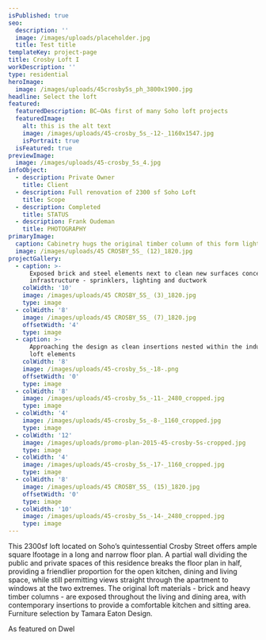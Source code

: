 ```yaml
---
isPublished: true
seo:
  description: ''
  image: /images/uploads/placeholder.jpg
  title: Test title
templateKey: project-page
title: Crosby Loft I
workDescription: ''
type: residential
heroImage:
  image: /images/uploads/45crosby5s_ph_3800x1900.jpg
headline: Select the loft
featured:
  featuredDescription: BC—OAs first of many Soho loft projects
  featuredImage:
    alt: this is the alt text
    image: /images/uploads/45-crosby_5s_-12-_1160x1547.jpg
    isPortrait: true
  isFeatured: true
previewImage:
  image: /images/uploads/45-crosby_5s_4.jpg
infoObject:
  - description: Private Owner
    title: Client
  - description: Full renovation of 2300 sf Soho Loft
    title: Scope
  - description: Completed
    title: STATUS
  - description: Frank Oudeman
    title: PHOTOGRAPHY
primaryImage:
  caption: Cabinetry hugs the original timber column of this form lightbulb factory
  image: /images/uploads/45 CROSBY_5S_ (12)_1820.jpg
projectGallery:
  - caption: >-
      Exposed brick and steel elements next to clean new surfaces concealing the
      infrastructure - sprinklers, lighting and ductwork
    colWidth: '10'
    image: /images/uploads/45 CROSBY_5S_ (3)_1820.jpg
    type: image
  - colWidth: '8'
    image: /images/uploads/45 CROSBY_5S_ (7)_1820.jpg
    offsetWidth: '4'
    type: image
  - caption: >-
      Approaching the design as clean insertions nested within the industrial
      loft elements
    colWidth: '8'
    image: /images/uploads/45-crosby_5s_-18-.png
    offsetWidth: '0'
    type: image
  - colWidth: '8'
    image: /images/uploads/45-crosby_5s_-11-_2480_cropped.jpg
    type: image
  - colWidth: '4'
    image: /images/uploads/45-crosby_5s_-8-_1160_cropped.jpg
    type: image
  - colWidth: '12'
    image: /images/uploads/promo-plan-2015-45-crosby-5s-cropped.jpg
    type: image
  - colWidth: '4'
    image: /images/uploads/45-crosby_5s_-17-_1160_cropped.jpg
    type: image
  - colWidth: '8'
    image: /images/uploads/45 CROSBY_5S_ (15)_1820.jpg
    offsetWidth: '0'
    type: image
  - colWidth: '10'
    image: /images/uploads/45-crosby_5s_-14-_2480_cropped.jpg
    type: image
---
```

This 2300sf loft located on Soho’s quintessential Crosby Street offers ample square lfootage in a long and narrow floor plan. A partial wall dividing the public and private spaces of this residence breaks the floor plan in half, providing a friendlier proportion for the open kitchen, dining and living space, while still permitting views straight through the apartment to windows at the two extremes. The original loft materials - brick and heavy timber columns - are exposed throughout the living and dining area, with contemporary insertions to provide a comfortable kitchen and sitting area. Furniture selection by Tamara Eaton Design.

As featured on Dwel
